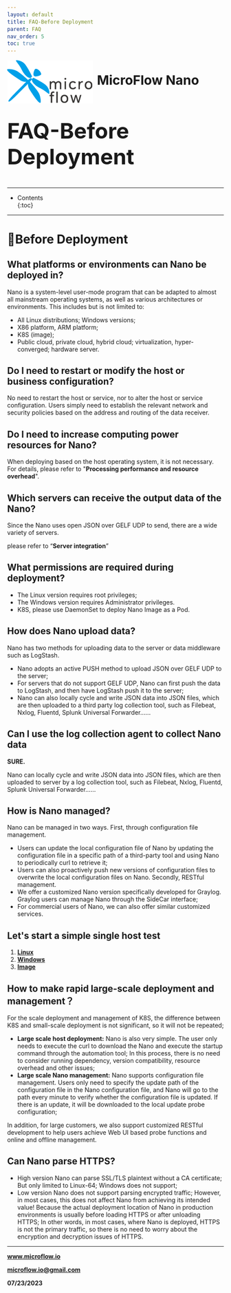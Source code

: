 ```yaml
---
layout: default
title: FAQ-Before Deployment
parent: FAQ
nav_order: 5
toc: true
---
```




<img src="https://github.com/Microflow-IO/microflow-nano/blob/main/docs/github_microflow_B.png" alt="logo" style="float:left; margin-right:10px;" />

  

<h1 style="font-size: 30px;">MicroFlow Nano</h1>  
<h2 style="font-size: 50px;">FAQ-Before Deployment</h2>

------
  

* Contents  
{:toc}


------

# 🏡Before Deployment



## What platforms or environments can Nano be deployed in?

Nano is a system-level user-mode program that can be adapted to almost all mainstream operating systems, as well as various architectures or environments.  This includes but is not limited to:

- All Linux distributions;  Windows versions;
- X86 platform, ARM platform;
- K8S (image);
- Public cloud, private cloud, hybrid cloud;  virtualization, hyper-converged;  hardware server.



## Do I need to restart or modify the host or business configuration?

No need to restart the host or service, nor to alter the host or service configuration.  Users simply need to establish the relevant network and security policies based on the address and routing of the data receiver.



## Do I need to increase computing power resources for Nano?

When deploying based on the host operating system, it is not necessary.  For details, please refer to "**Processing performance and resource overhead**".



## Which servers can receive the output data of the Nano?

Since the Nano uses open JSON over GELF UDP to send, there are a wide variety of servers.

please refer to “**Server integration**”



## What permissions are required during deployment?

- The Linux version requires root privileges;
- The Windows version requires Administrator privileges.
- K8S, please use DaemonSet to deploy Nano Image as a Pod.



## How does Nano upload data?

Nano has two methods for uploading data to the server or data middleware such as LogStash.

- Nano adopts an active PUSH method to upload JSON over GELF UDP to the server;
- For servers that do not support GELF UDP, Nano can first push the data to LogStash, and then have LogStash push it to the server;
- Nano can also locally cycle and write JSON data into JSON files, which are then uploaded to a third party log collection tool, such as Filebeat, Nxlog, Fluentd, Splunk Universal Forwarder......



## Can I use the log collection agent to collect Nano data

**SURE.**

Nano can locally cycle and write JSON data into JSON files, which are then uploaded to server by a log collection tool, such as Filebeat, Nxlog, Fluentd, Splunk Universal Forwarder......



## How is Nano managed?

Nano can be managed in two ways.  First, through configuration file management.

- Users can update the local configuration file of Nano by updating the configuration file in a specific path of a third-party tool and using Nano to periodically curl to retrieve it;
- Users can also proactively push new versions of configuration files to overwrite the local configuration files on Nano.  Secondly, RESTful management.
- We offer a customized Nano version specifically developed for Graylog. Graylog users can manage Nano through the SideCar interface;
- For commercial users of Nano, we can also offer similar customized services.



## Let's start a simple single host test

1. [**Linux**](https://github.com/Microflow-IO/microflow-nano/tree/main/linux)
2. [**Windows**](https://github.com/Microflow-IO/microflow-nano/tree/main/windows)
3. [**Image**](https://github.com/Microflow-IO/microflow-nano/tree/main/docker)



## How to make rapid large-scale deployment and management？

For the scale deployment and management of K8S, the difference between K8S and small-scale deployment is not significant, so it will not be repeated;

- **Large scale host deployment:** Nano is also very simple. The user only needs to execute the curl to download the Nano and execute the startup command through the automation tool; In this process, there is no need to consider running dependency, version compatibility, resource overhead and other issues;
- **Large scale Nano management:** Nano supports configuration file management. Users only need to specify the update path of the configuration file in the Nano configuration file, and Nano will go to the path every minute to verify whether the configuration file is updated. If there is an update, it will be downloaded to the local update probe configuration;

In addition, for large customers, we also support customized RESTful development to help users achieve Web UI based probe functions and online and offline management.



## Can Nano parse HTTPS?

- High version Nano can parse SSL/TLS plaintext without a CA certificate; But only limited to Linux-64; Windows does not support;
- Low version Nano does not support parsing encrypted traffic; However, in most cases, this does not affect Nano from achieving its intended value! Because the actual deployment location of Nano in production environments is usually before loading HTTPS or after unloading HTTPS; In other words, in most cases, where Nano is deployed, HTTPS is not the primary traffic, so there is no need to worry about the encryption and decryption issues of HTTPS.





------

**www.microflow.io**

**microflow.io@gmail.com**

**07/23/2023**





